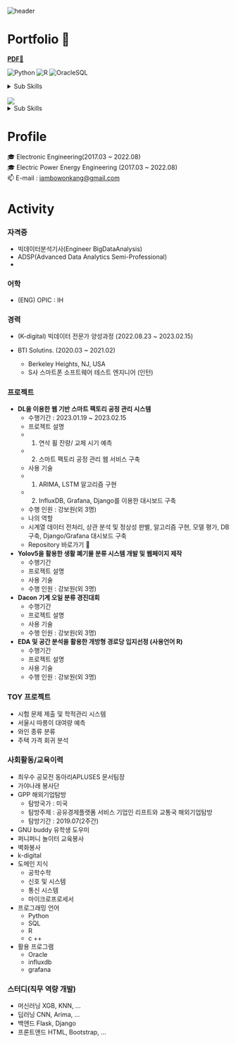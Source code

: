 ![header](https://user-images.githubusercontent.com/117331188/209515349-a25e8c95-d365-44fb-a54b-79a436c2b185.jpg)

# Portfolio 📰
 **[PDF📘](https://drive.google.com/file/d/1xTXLGQFHrSpJ2h-TSAC3kbYKlY40LMJB/view?usp=sharing)**





![Python](https://img.shields.io/badge/-Python-3178C6?style=flat-square&logo=Python&logoColor=white)
![R](https://img.shields.io/badge/-R-A8B9CC?style=flat-square&logo=R&logoColor=black)
![OracleSQL](https://img.shields.io/badge/-Oracle-FD5750?style=flat-square&logo=Oracle&logoColor=white)

<details>
<summary>Sub Skills</summary>
<p></p>
    
![C++](https://img.shields.io/badge/C++-00599C?style=flat-square&logo=cplusplus&logoColor=white)
</details>    

<br>
<img src="https://img.shields.io/badge/Flask-000000?style=flat-square&logo=flask&logoColor=white">

<details>
<summary>Sub Skills</summary>
<p></p>
<img src="https://img.shields.io/badge/html5-E34F26?style=flat-square&logo=html5&logoColor=white">
<img src="https://img.shields.io/badge/css-1572B6?style=flat-square&logo=css3&logoColor=white">
<img src="https://img.shields.io/badge/django-092E20?style=flat-square&logo=django&logoColor=white">
<img src="https://img.shields.io/badge/bootstrap-7952B3?style=flat-square&logo=bootstrap&logoColor=white">
</details>

# Profile
🎓 Electronic Engineering(2017.03 ~ 2022.08)
<br>
🎓 Electric Power Energy Engineering (2017.03 ~ 2022.08)
<br>
📫 E-mail : iambowonkang@gmail.com
<br>


# Activity

### 자격증

- 빅데이터분석기사(Engineer BigDataAnalysis) <br>
- ADSP(Advanced Data Analytics Semi-Professional) <br>
- 

### 어학
- (ENG) OPIC : IH

### 경력

- (K-digital) 빅데이터 전문가 양성과정 (2022.08.23 ~ 2023.02.15)

- BTI Solutins. (2020.03 ~ 2021.02)
    - Berkeley Heights, NJ, USA 
    - S사 스마트폰 소프트웨어 테스트 엔지니어 (인턴)


### 프로젝트
- <strong> DL을 이용한 웹 기반 스마트 팩토리 공정 관리 시스템 </strong>
    - 수행기간 : 2023.01.19 ~ 2023.02.15
    - 프로젝트 설명 
    - 1) 연삭 휠 잔량/ 교체 시기 예측
    - 2) 스마트 팩토리 공정 관리 웹 서비스 구축
    - 사용 기술
    - 1) ARIMA, LSTM 알고리즘 구현
    - 2) InfluxDB, Grafana, Django를 이용한 대시보드 구축 
    - 수행 인원 : 강보원(외 3명)  
    - 나의 역할 
    - 시계열 데이터 전처리, 상관 분석 및 정상성 판별, 알고리즘 구현, 모델 평가, DB 구축, Django/Grafana 대시보드 구축 
    - Repository 바로가기 📘
- <strong> Yolov5을 활용한 생활 폐기물 분류 시스템 개발 및 웹페이지 제작 </strong>
    - 수행기간
    - 프로젝트 설명
    - 사용 기술
    - 수행 인원 : 강보원(외 3명)
- <strong> Dacon 기계 오일 분류 경진대회 </strong>
    - 수행기간
    - 프로젝트 설명
    - 사용 기술
    - 수행 인원 : 강보원(외 3명)
- <strong> EDA 및 공간 분석을 활용한 개방형 경로당 입지선정 (사용언어 R) </strong>
    - 수행기간
    - 프로젝트 설명
    - 사용 기술 
    - 수행 인원 : 강보원(외 3명)


### TOY 프로젝트
- 시험 문제 제출 및 학적관리 시스템 
- 서울시 따릉이 대여량 예측 
- 와인 종류 분류
- 주택 가격 회귀 분석

### 사회활동/교육이력
- 최우수 공모전 동아리APLUSES 문서팀장
- 가야나래 봉사단 
- GPP 해외기업탐방
    - 탐방국가 : 미국
    - 탐방주제 : 공유경제플랫폼 서비스 기업인 리프트와 교통국 해외기업탐방
    - 탐방기간 : 2019.07(2주간)
- GNU buddy 유학생 도우미 
- 퍼니퍼니 놀이터 교육봉사 
- 벽화봉사
- k-digital 
- 도메인 지식 
    - 공학수학
    - 신호 및 시스템
    - 통신 시스템 
    - 마이크로프로세서
- 프로그래밍 언어 
    - Python 
    - SQL
    - R
    - c ++ 
- 활용 프로그램 
    - Oracle
    - influxdb
    - grafana

### 스터디(직무 역량 개발)
- 머신러닝 XGB, KNN, ...
- 딥러닝 CNN, Arima, ...
- 백앤드 Flask, Django
- 프론트앤드 HTML, Bootstrap, ...
